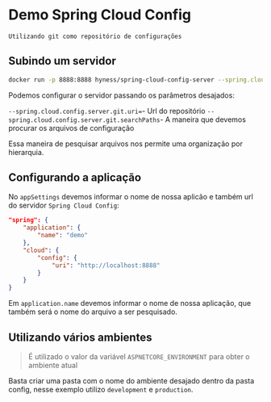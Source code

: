 # Demo Spring Cloud Config

    Utilizando git como repositório de configurações


## Subindo um servidor

```bash
docker run -p 8888:8888 hyness/spring-cloud-config-server --spring.cloud.config.server.git.uri=https://github.com/alefcarlos/demo-spring-cloud-config --spring.cloud.config.server.git.searchPaths='config/{application}/{profile}'
```

Podemos configurar o servidor passando os parâmetros desajados:

`--spring.cloud.config.server.git.uri=`- Url do repositório
`--spring.cloud.config.server.git.searchPaths`-  A maneira que devemos procurar os arquivos de configuração

Essa maneira de pesquisar arquivos nos permite uma organização por hierarquia.

## Configurando a aplicação

No `appSettings` devemos informar o nome de nossa aplicão e também url do servidor `Spring Cloud Config`:

```json
"spring": {
    "application": {
        "name": "demo"
    },
    "cloud": {
        "config": {
            "uri": "http://localhost:8888"
        }
    }
}
```

Em `application.name` devemos informar o nome de nossa aplicação, que também será o nome do arquivo a ser pesquisado.

## Utilizando vários ambientes

> É utilizado o valor da variável `ASPNETCORE_ENVIRONMENT` para obter o ambiente atual

Basta criar uma pasta com o nome do ambiente desajado dentro da pasta config, nesse exemplo utilizo `development` e `production`.